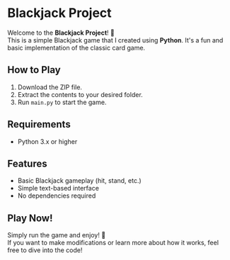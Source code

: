 # Blackjack Project

Welcome to the **Blackjack Project**! 🎉  
This is a simple Blackjack game that I created using **Python**. It's a fun and basic implementation of the classic card game.

## How to Play

1. Download the ZIP file.
2. Extract the contents to your desired folder.
3. Run `main.py` to start the game.

## Requirements

- Python 3.x or higher

## Features

- Basic Blackjack gameplay (hit, stand, etc.)
- Simple text-based interface
- No dependencies required

## Play Now!

Simply run the game and enjoy! 🎲  
If you want to make modifications or learn more about how it works, feel free to dive into the code!
